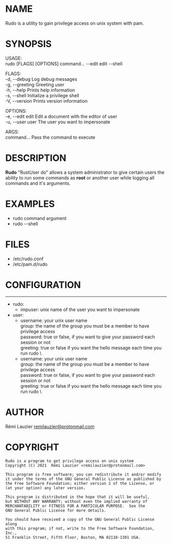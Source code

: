 # NAME
Rudo is a utility to gain privilege access on unix system with pam.

# SYNOPSIS
USAGE: \
    rudo [FLAGS] [OPTIONS] command... --edit edit --shell

FLAGS: \
    -d, --debug       Log debug messages \
    -g, --greeting    Greeting user \
    -h, --help        Prints help information \
    -s, --shell       Initialize a privilege shell \
    -V, --version     Prints version information

OPTIONS: \
    -e, --edit edit    Edit a document with the editor of user \
    -u, --user user    The user you want to impersonate

ARGS: \
    command...    Pass the command to execute


# DESCRIPTION
**Rudo** "RustUser do" allows a system administrator to give certain
users the ability to run some commands as **root** or another user while 
logging all commands and it's arguments.

# EXAMPLES
* rudo command argument
* rudo --shell

# FILES
* /etc/rudo.conf
* /etc/pam.d/rudo

# CONFIGURATION
---
* rudo:
  * impuser: unix name of the user you want to impersonate
* user:
  - username: your unix user name \
    group: the name of the group you must be a member to have privilege access \
    password: true or false, if you want to give your password each session or not \
    greeting: true or false if you want the hello message each time you run rudo \
  - username: your unix user name \
    group: the name of the group you must be a member to have privilege access \
    password: true or false, if you want to give your password each session or not \
    greeting: true or false if you want the hello message each time you run rudo \

# AUTHOR
Rémi Lauzier <remilauzier@protonmail.com>

# COPYRIGHT
    Rudo is a program to get privilege access on unix system
    Copyright (C) 2021  Rémi Lauzier <remilauzier@protonmail.com>

    This program is free software; you can redistribute it and/or modify
    it under the terms of the GNU General Public License as published by
    the Free Software Foundation; either version 2 of the License, or
    (at your option) any later version.

    This program is distributed in the hope that it will be useful,
    but WITHOUT ANY WARRANTY; without even the implied warranty of
    MERCHANTABILITY or FITNESS FOR A PARTICULAR PURPOSE.  See the
    GNU General Public License for more details.

    You should have received a copy of the GNU General Public License along
    with this program; if not, write to the Free Software Foundation, Inc.,
    51 Franklin Street, Fifth Floor, Boston, MA 02110-1301 USA.
